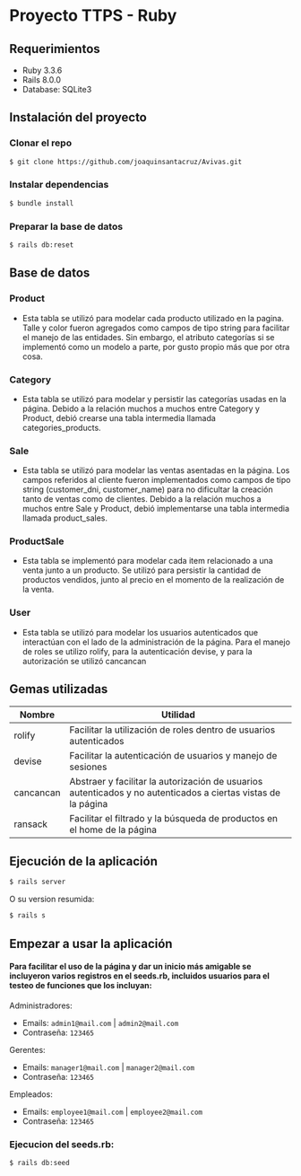# Proyecto TTPS - Ruby

## Requerimientos

- Ruby 3.3.6
- Rails 8.0.0
- Database: SQLite3

## Instalación del proyecto

### Clonar el repo

```bash
$ git clone https://github.com/joaquinsantacruz/Avivas.git
```

### Instalar dependencias

```bash
$ bundle install
```

### Preparar la base de datos

```bash
$ rails db:reset
```

## Base de datos

### Product
- Esta tabla se utilizó para modelar cada producto utilizado en la pagina. Talle y color fueron agregados como campos de tipo string para facilitar el manejo de las entidades. Sin embargo, el atributo categorías si se implementó como un modelo a parte, por gusto propio más que por otra cosa.

### Category
- Esta tabla se utilizó para modelar y persistir las categorías usadas en la página. Debido a la relación muchos a muchos entre Category y Product, debió crearse una tabla intermedia llamada categories_products.

### Sale
- Esta tabla se utilizó para modelar las ventas asentadas en la página. Los campos referidos al cliente fueron implementados como campos de tipo string (customer_dni, customer_name) para no dificultar la creación tanto de ventas como de clientes. Debido a la relación muchos a muchos entre Sale y Product, debió implementarse una tabla intermedia llamada product_sales.

### ProductSale
- Esta tabla se implementó para modelar cada item relacionado a una venta junto a un producto. Se utilizó para persistir la cantidad de productos vendidos, junto al precio en el momento de la realización de la venta. 

### User
- Esta tabla se utilizó para modelar los usuarios autenticados que interactúan con el lado de la administración de la página. Para el manejo de roles se utilizo rolify, para la autenticación devise, y para la autorización se utilizó cancancan

## Gemas utilizadas
| Nombre | Utilidad |
| ------ | -------- |
| rolify | Facilitar la utilización de roles dentro de usuarios autenticados |
| devise | Facilitar la autenticación de usuarios y manejo de sesiones |
| cancancan | Abstraer y facilitar la autorización de usuarios autenticados y no autenticados a ciertas vistas de la página |
| ransack | Facilitar el filtrado y la búsqueda de productos en el home de la página |

## Ejecución de la aplicación

```bash
$ rails server
```

O su version resumida:

```bash
$ rails s
```

## Empezar a usar la aplicación

#### Para facilitar el uso de la página y dar un inicio más amigable se incluyeron varios registros en el seeds.rb, incluidos usuarios para el testeo de funciones que los incluyan:

Administradores:

- Emails: `admin1@mail.com` | `admin2@mail.com`
- Contraseña: `123465`

Gerentes:

- Emails: `manager1@mail.com` | `manager2@mail.com`
- Contraseña: `123465`

Empleados:

- Emails: `employee1@mail.com` | `employee2@mail.com`
- Contraseña: `123465`

### Ejecucion del seeds.rb:
```bash
$ rails db:seed
```